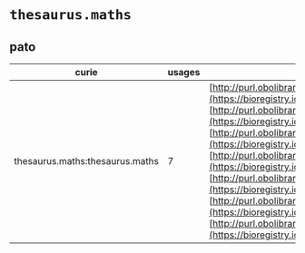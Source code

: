 # `thesaurus.maths`

## pato

| curie                           |   usages | nodes                                                                                                                                                                                                                                                                                                                                                                                                                                                                                                                                                                                                                                                                                                                                                                                                                               |
|---------------------------------|----------|-------------------------------------------------------------------------------------------------------------------------------------------------------------------------------------------------------------------------------------------------------------------------------------------------------------------------------------------------------------------------------------------------------------------------------------------------------------------------------------------------------------------------------------------------------------------------------------------------------------------------------------------------------------------------------------------------------------------------------------------------------------------------------------------------------------------------------------|
| thesaurus.maths:thesaurus.maths |        7 | [http://purl.obolibrary.org/obo/PATO:0000039](https://bioregistry.io/http://purl.obolibrary.org/obo/PATO:0000039), [http://purl.obolibrary.org/obo/PATO:0000080](https://bioregistry.io/http://purl.obolibrary.org/obo/PATO:0000080), [http://purl.obolibrary.org/obo/PATO:0001035](https://bioregistry.io/http://purl.obolibrary.org/obo/PATO:0001035), [http://purl.obolibrary.org/obo/PATO:0001051](https://bioregistry.io/http://purl.obolibrary.org/obo/PATO:0001051), [http://purl.obolibrary.org/obo/PATO:0001052](https://bioregistry.io/http://purl.obolibrary.org/obo/PATO:0001052), [http://purl.obolibrary.org/obo/PATO:0001055](https://bioregistry.io/http://purl.obolibrary.org/obo/PATO:0001055), [http://purl.obolibrary.org/obo/PATO:0001322](https://bioregistry.io/http://purl.obolibrary.org/obo/PATO:0001322) |
